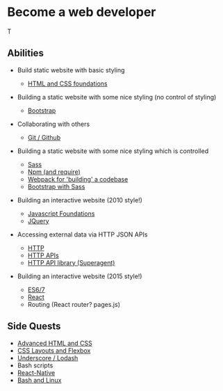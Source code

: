 # Become a web developer

T

## Abilities

* Build static website with basic styling
  * [HTML and CSS foundations](courses/core/1-html-and-css-foundations.md)

* Building a static website with some nice styling (no control of styling)
  * [Bootstrap](courses/core/2-bootstrap.md)

* Collaborating with others
  * [Git / Github](courses/core/4-git-and-github.md)

* Building a static website with some nice styling which is controlled
  * [Sass](courses/core/7-sass.md)
  * [Npm (and require)](courses/core/6-node-quickly.md)
  * [Webpack for 'building' a codebase](courses/core/8-webpack.md)
  * [Bootstrap with Sass](courses/core/9-bootstrap-with-sass.md)

* Building an interactive website (2010 style!)
  * [Javascript Foundations](courses/core/3-javascript-foundations.md)
  * [JQuery](courses/core/5-jquery.md)

* Accessing external data via HTTP JSON APIs
  * [HTTP](courses/core/11-http.md)
  * [HTTP APIs](courses/core/12-http-apis.md)
  * [HTTP API library (Superagent)](courses/core/13-http-apis-in-javascript.md)

* Building an interactive website (2015 style!)
  * [ES6/7](courses/core/10-es6.md)
  * [React](courses/core/14-react.md)
  * Routing (React router? pages.js)

## Side Quests

* [Advanced HTML and CSS](courses/side-quests/a-advanced-html-and-css.md)
* [CSS Layouts and Flexbox](courses/side-quests/b-css-layouts-and-flexbox.md)
* [Underscore / Lodash](courses/side-quests/c-underscore-and-lodash.md)
* Bash scripts
* [React-Native](courses/side-quests/d-react-native.md)
* [Bash and Linux](courses/side-quests/e-bash.md)
